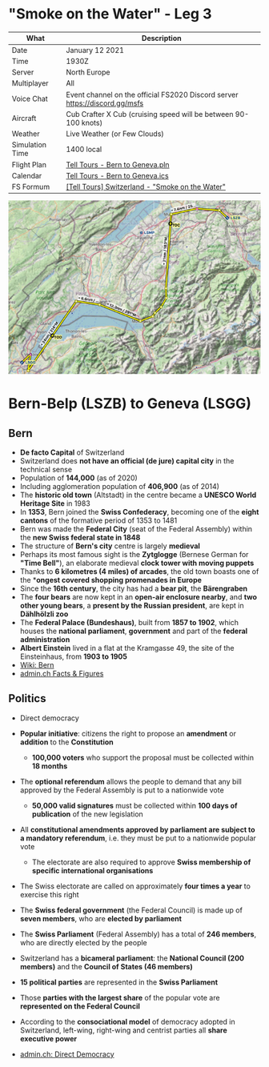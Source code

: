 # "Smoke on the Water" - Leg 3

| What            | Description
| --------------- | ----------------
| Date            | January 12 2021
| Time            | 1930Z
| Server          | North Europe
| Multiplayer     | All
| Voice Chat      | Event channel on the official FS2020 Discord server https://discord.gg/msfs
| Aircraft        | Cub Crafter X Cub (cruising speed will be between 90-100 knots)
| Weather         | Live Weather (or Few Clouds)
| Simulation Time | 1400 local
| Flight Plan     | [Tell Tours - Bern to Geneva.pln](https://github.com/till213/Tell-Tours/blob/main/Europe/Switzerland/Steeler/Leg-3/Tell%20Tours%20-%20Bern%20to%20Geneva.pln)
| Calendar        | [Tell Tours - Bern to Geneva.ics](https://github.com/till213/Tell-Tours/blob/main/Europe/Switzerland/Steeler/Leg-3/Tell%20Tours%20-%20Bern%20to%20Geneva.ics)
| FS Formum       | [[Tell Tours] Switzerland - "Smoke on the Water"](https://forums.flightsimulator.com/t/tell-tours-switzerland-smoke-on-the-water-leg-3/345068/)

![Flightplan](https://github.com/till213/Tell-Tours/blob/main/Europe/Switzerland/Steeler/Leg-3/img/LSZB-LSGG-Flightplan.jpg "Flightplan")


# Bern-Belp (LSZB) to Geneva (LSGG)

## Bern

* **De facto Capital** of Switzerland
* Switzerland does **not have an official (de jure) capital city** in the technical sense
* Population of **144,000** (as of 2020)
* Including agglomeration population of **406,900** (as of 2014)
* The **historic old town** (Altstadt) in the centre became a **UNESCO World Heritage Site** in 1983
* In **1353**, Bern joined the **Swiss Confederacy**, becoming one of the **eight cantons** of the formative period of 1353 to 1481
* Bern was made the **Federal City** (seat of the Federal Assembly) within the **new Swiss federal state in 1848**
* The structure of **Bern's city** centre is largely **medieval**
* Perhaps its most famous sight is the **Zytglogge** (Bernese German for **"Time Bell"**), an elaborate medieval **clock tower with moving puppets** 
* Thanks to **6 kilometres (4 miles) of arcades**, the old town boasts one of the ***ongest covered shopping promenades in Europe**
* Since the **16th century**, the city has had a **bear pit**, the **Bärengraben**
* The **four bears** are now kept in an **open-air enclosure nearby**, and **two other young bears**, a **present by the Russian president**, are kept in **Dählhölzli zoo**
* The **Federal Palace (Bundeshaus)**, built from **1857 to 1902**, which houses the **national parliament**, **government** and part of the **federal administration**
* **Albert Einstein** lived in a flat at the Kramgasse 49, the site of the Einsteinhaus, from **1903 to 1905**
* [Wiki: Bern](https://en.wikipedia.org/wiki/Bern)
* [admin.ch Facts & Figures](https://www.eda.admin.ch/aboutswitzerland/en/home/politik/uebersicht/politisches-system-der-schweiz---fakten-und-zahlen.html)

## Politics

* Direct democracy
* **Popular initiative**: citizens the right to propose an **amendment** or **addition** to the **Constitution**
  -  **100,000 voters** who support the proposal must be collected within **18 months**
* The **optional referendum** allows the people to demand that any bill approved by the Federal Assembly is put to a nationwide vote
  -  **50,000 valid signatures** must be collected within **100 days of publication** of the new legislation
* All **constitutional amendments approved by parliament are subject to a mandatory referendum**, i.e. they must be put to a nationwide popular vote
  - The electorate are also required to approve **Swiss membership of specific international organisations**
* The Swiss electorate are called on approximately **four times a year** to exercise this right
* The **Swiss federal government** (the Federal Council) is made up of **seven members**, who are **elected by parliament**
* The **Swiss Parliament** (Federal Assembly) has a total of **246 members**, who are directly elected by the people
* Switzerland has a **bicameral parliament**: the **National Council (200 members)** and the **Council of States (46 members)**
* **15 political parties** are represented in the **Swiss Parliament**
* Those **parties with the largest share** of the popular vote are **represented on the Federal Council**
* According to the **consociational model** of democracy adopted in Switzerland, left-wing, right-wing and centrist parties all **share executive power**

* [admin.ch: Direct Democracy](https://www.eda.admin.ch/aboutswitzerland/en/home/politik/uebersicht/direkte-demokratie.html)
